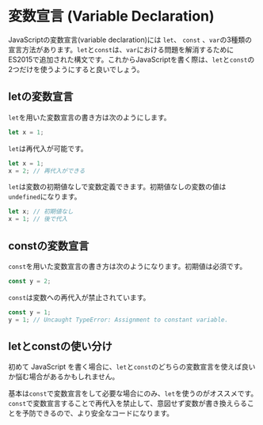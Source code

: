 # 変数宣言 \(Variable Declaration\)

JavaScriptの変数宣言\(variable declaration\)には `let`、 `const` 、`var`の3種類の宣言方法があります。`let`と`const`は、`var`における問題を解消するためにES2015で追加された構文です。これからJavaScriptを書く際は、`let`と`const`の2つだけを使うようにすると良いでしょう。

## letの変数宣言

`let`を用いた変数宣言の書き方は次のようにします。

```typescript
let x = 1;
```

`let`は再代入が可能です。

```typescript
let x = 1;
x = 2; // 再代入ができる
```

`let`は変数の初期値なしで変数定義できます。初期値なしの変数の値は`undefined`になります。

```javascript
let x; // 初期値なし
x = 1; // 後で代入
```

## constの変数宣言

`const`を用いた変数宣言の書き方は次のようになります。初期値は必須です。

```typescript
const y = 2;
```

`const`は変数への再代入が禁止されています。

```typescript
const y = 1;
y = 1; // Uncaught TypeError: Assignment to constant variable.
```

## letとconstの使い分け

初めて JavaScript を書く場合に、`let`と`const`のどちらの変数宣言を使えば良いか悩む場合があるかもしれません。

基本は`const`で変数宣言をして必要な場合にのみ、`let`を使うのがオススメです。`const`で変数宣言することで再代入を禁止して、意図せず変数が書き換えらることを予防できるので、より安全なコードになります。

